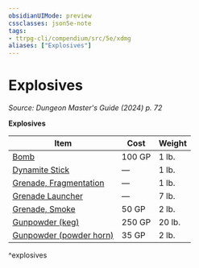 ```yaml
---
obsidianUIMode: preview
cssclasses: json5e-note
tags:
- ttrpg-cli/compendium/src/5e/xdmg
aliases: ["Explosives"]
---
```

# Explosives
*Source: Dungeon Master's Guide (2024) p. 72* 

**Explosives**

| Item | Cost | Weight |
|------|------|--------|
| [Bomb](Mechanics/items/bomb-xdmg.md) | 100 GP | 1 lb. |
| [Dynamite Stick](Mechanics/items/dynamite-stick-xdmg.md) | — | 1 lb. |
| [Grenade, Fragmentation](Mechanics/items/fragmentation-grenade-xdmg.md) | — | 1 lb. |
| [Grenade Launcher](Mechanics/items/grenade-launcher-xdmg.md) | — | 7 lb. |
| [Grenade, Smoke](Mechanics/items/smoke-grenade-xdmg.md) | 50 GP | 2 lb. |
| [Gunpowder (keg)](Mechanics/items/gunpowder-keg-xdmg.md) | 250 GP | 20 lb. |
| [Gunpowder (powder horn)](Mechanics/items/gunpowder-powder-horn-xdmg.md) | 35 GP | 2 lb. |
^explosives